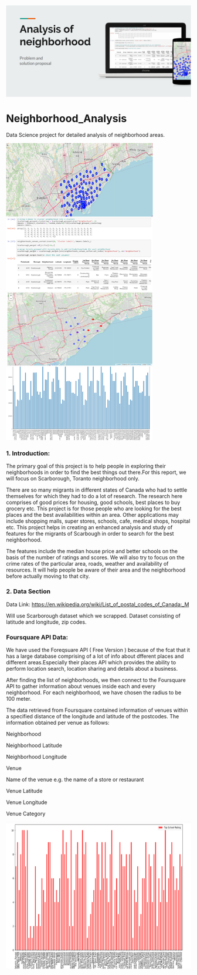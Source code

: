 <img src="https://raw.githubusercontent.com/vidit135g/Neighborhood_Analysis/master/Area%20analysis/visuals/main.PNG"/>

# Neighborhood_Analysis
Data Science project for detailed analysis of neighborhood areas.

<div class="christmas_promotion_boxes">
    <img src="https://raw.githubusercontent.com/vidit135g/Neighborhood_Analysis/master/Area%20analysis/visuals/1.PNG" width="400" height="200"/>
    <img src="https://raw.githubusercontent.com/vidit135g/Neighborhood_Analysis/master/Area%20analysis/visuals/2.PNG" width="400" height="200"/>
    <img src="https://raw.githubusercontent.com/vidit135g/Neighborhood_Analysis/master/Area%20analysis/visuals/3.PNG" width="400" height="200"/>
    <img src="https://raw.githubusercontent.com/vidit135g/Neighborhood_Analysis/master/Area%20analysis/visuals/4.PNG" width="400" height="200"/>
</div>

### 1. Introduction:
The primary goal of this project is to help people in exploring their neighborhoods in order to find the best things out there.For this report, we will focus on Scarborough, Toranto neighborhood only.

There are so many migrants in different states of Canada who had to settle themselves for which they had to do a lot of research. The research here comprises of good prices for housing, good schools, best places to buy grocery etc. This project is for those people who are looking for the best places and the best availabilities within an area. Other applications may include shopping malls, super stores, schools, cafe, medical shops, hospital etc. This project helps in creating an enhanced analysis and study of features for the migrants of Scarbough in order to search for the best neighborhood.

The features include the median house price and better schools on the basis of the number of ratings and scores. We will also try to focus on the crime rates of the particular area, roads, weather and availability of resources. It will help people be aware of their area and the neighborhood before actually moving to that city.

### 2. Data Section
Data Link: https://en.wikipedia.org/wiki/List_of_postal_codes_of_Canada:_M

Will use Scarborough dataset which we scrapped. Dataset consisting of latitude and longitude, zip codes.

### Foursquare API Data:

We have used the Foreqsuare API ( Free Version ) because of the fcat that it has a large database comprising of a lot of info about dfferent places and different areas.Especially their places API which provides the ability to perform location search, location sharing and details about a business.

After finding the list of neighborhoods, we then connect to the Foursquare API to gather information about venues inside each and every neighborhood. For each neighborhood, we have chosen the radius to be 100 meter.

The data retrieved from Foursquare contained information of venues within a specified distance of the longitude and latitude of the postcodes. The information obtained per venue as follows:

Neighborhood

Neighborhood Latitude

Neighborhood Longitude

Venue

Name of the venue e.g. the name of a store or restaurant

Venue Latitude

Venue Longitude

Venue Category
<br />

<img src="https://raw.githubusercontent.com/vidit135g/Neighborhood_Analysis/master/Area%20analysis/visuals/5.PNG"  width="600" height="400"/>
